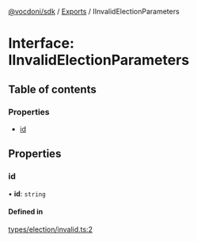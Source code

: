 [@vocdoni/sdk](/sdk) / [Exports](../modules) / IInvalidElectionParameters

# Interface: IInvalidElectionParameters

## Table of contents

### Properties

- [id](IInvalidElectionParameters#id)

## Properties

### id

• **id**: `string`

#### Defined in

[types/election/invalid.ts:2](https://github.com/vocdoni/vocdoni-sdk/blob/0a4464c/src/types/election/invalid.ts#L2)
